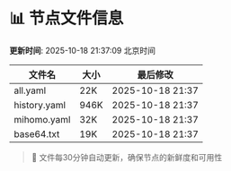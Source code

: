 # 📊 节点文件信息

**更新时间**: 2025-10-18 21:37:09 北京时间

| 文件名 | 大小 | 最后修改 |
|--------|------|----------|
| all.yaml | 22K | 2025-10-18 21:37 |
| history.yaml | 946K | 2025-10-18 21:37 |
| mihomo.yaml | 32K | 2025-10-18 21:37 |
| base64.txt | 19K | 2025-10-18 21:37 |

> 🔄 文件每30分钟自动更新，确保节点的新鲜度和可用性
